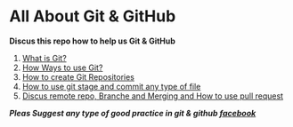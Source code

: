 # All About Git & GitHub

**Discus this repo how to help us Git & GitHub**

1. [What is Git?](https://github.com/nodeAriful/assignment-01-Git/blob/main/Git.txt)
2. [How Ways to use Git?](https://github.com/nodeAriful/assignment-01-Git/blob/main/Use-Git.txt)
3. [How to create Git Repositories ](https://github.com/nodeAriful/assignment-01-Git/blob/main/Git-Repo.txt)
4. [How to use git stage and commit any type of file](https://github.com/nodeAriful/assignment-01-Git/blob/main/Stage-Commit.txt)
5. [Discus remote repo, Branche and Merging and How to use pull request](https://github.com/nodeAriful/assignment-01-Git/blob/main/remote-repo.txt)

***Pleas Suggest any type of good practice in git  & github [facebook](https://www.facebook.com/reactwebdevelopments)***   
